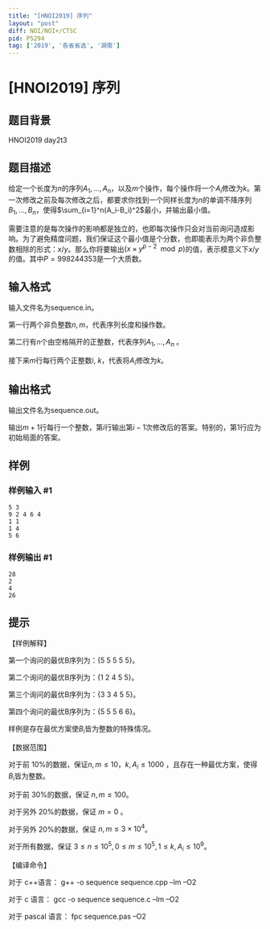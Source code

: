 ```yaml
---
title: "[HNOI2019] 序列"
layout: "post"
diff: NOI/NOI+/CTSC
pid: P5294
tag: ['2019', '各省省选', '湖南']
---
```

# [HNOI2019] 序列
## 题目背景

HNOI2019 day2t3
## 题目描述

给定一个长度为$n$的序列$A_1, … , A_n$，以及$m$个操作，每个操作将一个$A_i$修改为$k$。第一次修改之前及每次修改之后，都要求你找到一个同样长度为$n$的单调不降序列$B_1,… ,B_n$，使得$\sum_{i=1}^n(A_i-B_i)^2$最小，并输出最小值。

需要注意的是每次操作的影响都是独立的，也即每次操作只会对当前询问造成影响。为了避免精度问题，我们保证这个最小值是个分数，也即能表示为两个非负整
数相除的形式：$x/y$。那么你将要输出$(x\times y^{p-2}\mod p)$的值，表示模意义下$x/y$的值。其中$P =
998244353$是一个大质数。

## 输入格式

输入文件名为sequence.in。

第一行两个非负整数$n,m$，代表序列长度和操作数。

第二行有$n$个由空格隔开的正整数，代表序列$A_1, … , A_n$ 。

接下来$m$行每行两个正整数$i$, $k$，代表将$A_i$修改为$k$。
## 输出格式

输出文件名为sequence.out。

输出$m+1$行每行一个整数，第$i$行输出第$i-1$次修改后的答案。特别的，第1行应为初始局面的答案。
## 样例

### 样例输入 #1
```
5 3
9 2 4 6 4
1 1
1 4
5 6
```
### 样例输出 #1
```
28
2
4
26
```
## 提示

【样例解释】

第一个询问的最优B序列为：{5 5 5 5 5}。

第二个询问的最优B序列为：{1 2 4 5 5}。

第三个询问的最优B序列为：{3 3 4 5 5}。

第四个询问的最优B序列为：{5 5 5 6 6}。

样例是存在最优方案使$B_i$皆为整数的特殊情况。

【数据范围】

对于前 10%的数据，保证$n,m\le 10$，$k,A_i\le 1000$  ，且存在一种最优方案，使得$B_i$皆为整数。

对于前 30%的数据，保证 $n,m\le 100$。

对于另外 20%的数据，保证 $m = 0$ 。

对于另外 20%的数据，保证 $n,m \le 3 \times  10^4$。

对于所有数据，保证 $3 \le n \le 10^5,0 \le m \le 10^5,1 \le k, A_i \le 10^9$。

【编译命令】

对于 c++语言： g++ -o sequence sequence.cpp –lm –O2

对于 c 语言： gcc -o sequence sequence.c –lm –O2

对于 pascal 语言： fpc sequence.pas –O2
